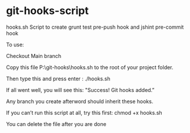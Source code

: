 # git-hooks-script
hooks.sh Script to create grunt test pre-push hook and jshint pre-commit hook

To use:

Checkout Main branch

Copy this file  P:\git-hooks\hooks.sh  to the root of your project folder.

Then type this and press enter : 
 ./hooks.sh

If all went well, you will see this:  "Success! Git hooks added.”

Any branch you create afterword should inherit these hooks.

If you can’t run this script at all, try this first:
chmod +x hooks.sh

You can delete the file after you are done
